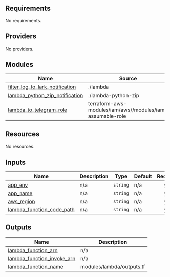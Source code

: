 <!-- BEGIN_TF_DOCS -->
## Requirements

No requirements.

## Providers

No providers.

## Modules

| Name | Source | Version |
|------|--------|---------|
| <a name="module_filter_log_to_lark_notification"></a> [filter\_log\_to\_lark\_notification](#module\_filter\_log\_to\_lark\_notification) | ./lambda | n/a |
| <a name="module_lambda_python_zip_notification"></a> [lambda\_python\_zip\_notification](#module\_lambda\_python\_zip\_notification) | ./lambda-python-zip | n/a |
| <a name="module_lambda_to_telegram_role"></a> [lambda\_to\_telegram\_role](#module\_lambda\_to\_telegram\_role) | terraform-aws-modules/iam/aws//modules/iam-assumable-role | v5.33.0 |

## Resources

No resources.

## Inputs

| Name | Description | Type | Default | Required |
|------|-------------|------|---------|:--------:|
| <a name="input_app_env"></a> [app\_env](#input\_app\_env) | n/a | `string` | n/a | yes |
| <a name="input_app_name"></a> [app\_name](#input\_app\_name) | n/a | `string` | n/a | yes |
| <a name="input_aws_region"></a> [aws\_region](#input\_aws\_region) | n/a | `string` | n/a | yes |
| <a name="input_lambda_function_code_path"></a> [lambda\_function\_code\_path](#input\_lambda\_function\_code\_path) | n/a | `string` | n/a | yes |

## Outputs

| Name | Description |
|------|-------------|
| <a name="output_lambda_function_arn"></a> [lambda\_function\_arn](#output\_lambda\_function\_arn) | n/a |
| <a name="output_lambda_function_invoke_arn"></a> [lambda\_function\_invoke\_arn](#output\_lambda\_function\_invoke\_arn) | n/a |
| <a name="output_lambda_function_name"></a> [lambda\_function\_name](#output\_lambda\_function\_name) | modules/lambda/outputs.tf |
<!-- END_TF_DOCS -->